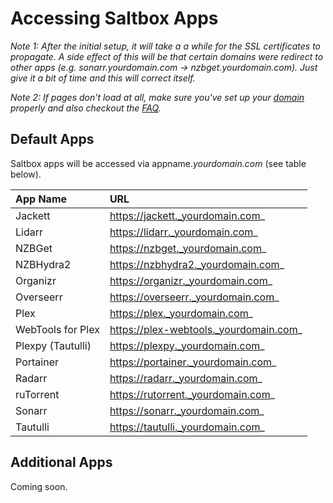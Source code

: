 # Accessing Saltbox Apps

_Note 1: After the initial setup, it will take a a while for the SSL certificates to propagate. A side effect of this will be that certain domains were redirect to other apps (e.g. sonarr.yourdomain.com -> nzbget.yourdomain.com). Just give it a bit of time and this will correct itself._

_Note 2: If pages don't load at all, make sure you've set up your [domain](../../reference/domain.md) properly and also checkout the [FAQ](../../faq/faq.md)._


## Default Apps

Saltbox apps will be accessed via appname._yourdomain.com_ (see table below).

| **App  Name**          | **URL**                                 |
|:---------------------- |:--------------------------------------- |
| Jackett                | https://jackett._yourdomain.com_        |
| Lidarr                 | https://lidarr._yourdomain.com_         |
| NZBGet                 | https://nzbget._yourdomain.com_         |
| NZBHydra2              | https://nzbhydra2._yourdomain.com_      |
| Organizr               | https://organizr._yourdomain.com_       |
| Overseerr              | https://overseerr._yourdomain.com_      |
| Plex                   | https://plex._yourdomain.com_           |
| WebTools for Plex      | https://plex-webtools._yourdomain.com_  | 
| Plexpy (Tautulli)      | https://plexpy._yourdomain.com_         |
| Portainer              | https://portainer._yourdomain.com_      |
| Radarr                 | https://radarr._yourdomain.com_         |
| ruTorrent              | https://rutorrent._yourdomain.com_      |
| Sonarr                 | https://sonarr._yourdomain.com_         |
| Tautulli               | https://tautulli._yourdomain.com_       |


## Additional Apps

Coming soon.